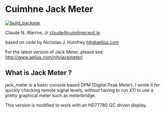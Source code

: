 Cuimhne Jack Meter
==========

[![build_package](https://github.com/Claudenw/Cuimhne_jackmeter/actions/workflows/build_package.yml/badge.svg)](https://github.com/Claudenw/Cuimhne_jackmeter/actions/workflows/build_package.yml)

Claude N. Warrne, Jr <claude@cuimhneceoil.ie>

based on code by
Nicholas J. Humfrey <njh@aelius.com>

For the latest version of Jack Meter, please see:
<http://www.aelius.com/njh/jackmeter/>


What is Jack Meter ?
--------------------

jack_meter is a basic console based DPM (Digital Peak Meter).  I wrote
it for quickly checking remote signal levels, without having to run X11
to use a pretty graphical meter such as meterbridge.

This version is modified to work with an HD77780 I2C driven display.


